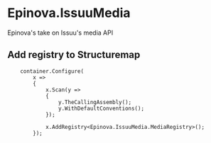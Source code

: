 # Epinova.IssuuMedia
Epinova's take on Issuu's media API

## Add registry to Structuremap

```
    container.Configure(
        x =>
        {
            x.Scan(y =>
            {
                y.TheCallingAssembly();
                y.WithDefaultConventions();
            });

            x.AddRegistry<Epinova.IssuuMedia.MediaRegistry>();
        });
```